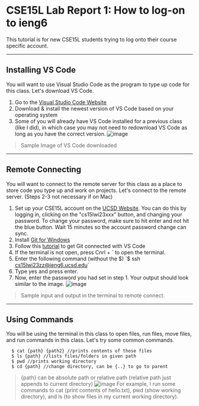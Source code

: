 # CSE15L Lab Report 1: How to log-on to ieng6
This tutorial is for new CSE15L students trying to log onto their course specific account.

***
## Installing VS Code
You will want to use Visual Studio Code as the program to type up code for this class. Let's download VS Code.
1. Go to the [Visual Studio Code Website](https://code.visualstudio.com/)
2. Download & install the newest version of VS Code based on your operating system
3. Some of you will already have VS Code installed for a previous class (like I did), in which case you may not need to redownload VS Code as long as you have the correct version.
![image](https://user-images.githubusercontent.com/122569404/212181766-9d9c8071-3ac6-4b4a-8cd2-467de941befa.png)
>Sample Image of VS Code downloaded

***
## Remote Connecting
You will want to connect to the remote server for this class as a place to store code you type up and work on projects. Let's connect to the remote server.
(Steps 2-3 not necessary if on Mac)
1. Set up your CSE15L account on the [UCSD Website](https://sdacs.ucsd.edu/~icc/index.php). You can do this by logging in, clicking on the "cs15lwi23xxx" button, and changing your password. To change your password, make sure to hit enter and not hit the blue button. Wait 15 minutes so the account password change can sync.
2. Install [Git for Windows](https://gitforwindows.org/)
3. Follow this [tutorial](https://stackoverflow.com/questions/42606837/how-do-i-use-bash-on-windows-from-the-visual-studio-code-integrated-terminal/50527994#50527994) to get Git connected with VS Code
4. If the terminal is not open, press Cnrl + ` to open the terminal.
5. Enter the following command (without the $)
`$ ssh cs15lwi23zz@ieng6.ucsd.edu`
6. Type yes and press enter.
7. Now, enter the password you had set in step 1. Your output should look similar to the image.
![image](https://user-images.githubusercontent.com/122569404/212183831-b6b3a0c8-c7c0-4dac-9f4f-08b21b2044ef.png)
>Sample input and output in the terminal to remote connect.

***
## Using Commands
You will be using the terminal in this class to open files, run files, move files, and run commands in this class. Let's try some common commands.
```
  $ cat {path} {path2} //prints contents of those files
  $ ls {path} //lists files/folders in given path
  $ pwd //prints working directory
  $ cd {path} //change directory, can be {..} to go to parent
```
> {path} can be absolute path or relative path (relative path just appends to current directory)
![image](https://user-images.githubusercontent.com/122569404/212184896-cbf315bf-6293-4cf0-b1cb-f8d45c2349bc.png)
> For example, I run some commands to cat (print contents of hello.txt), pwd (show working directory), and ls (to show files in my current working directory).

